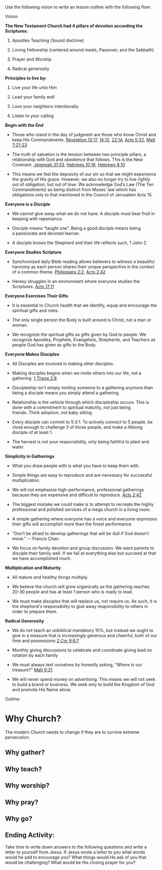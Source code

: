 
Use the following vision to write an lesson outline with the following flow:

Vision:

**The New Testament Church had 4 pillars of devotion according the Scriptures:**

1. Apostles Teaching (Sound doctrine)
    
2. Loving Fellowship (centered around meals, Passover, and the Sabbath)
    
3. Prayer and Worship
    
4. Radical generosity
    

  

**Principles to live by:**

1. Live your life unto Him
    
2. Lead your family well
    
3. Love your neighbors intentionally
    
4. Listen to your calling
    

  

**Begin with the End**

- Those who stand in the day of judgment are those who know Christ and keep His Commandments. [Revelation 12:17](https://my.bible.com/bible/114/REV.12.17), [14:12](https://my.bible.com/bible/114/REV.14.12), [22:14](https://my.bible.com/bible/114/REV.22.14), [Acts 5:32](https://my.bible.com/bible/114/ACT.5.32), [Matt 7:21-23](https://my.bible.com/bible/114/MAT.7.21-23)
    
- The truth of salvation is the tension between two principle pillars, a relationship with God and obedience that follows. This is the New Covenant. [Jeremiah 31:33](https://my.bible.com/bible/114/JER.31.33), [Hebrews 10:16](https://my.bible.com/bible/114/HEB.10.16), [Hebrews 8:10](https://my.bible.com/bible/114/HEB.8.10)
    
- This means we feel the depravity of our sin so that we might experience the gravity of His grace. However, we also no longer try to live rightly out of obligation, but out of love. We acknowledge God’s Law (The Ten Commandments) as being distinct from Moses’ law which has obligations only to that mentioned in the Council of Jerusalem Acts 15.
    

**Everyone is a Disciple**

- We cannot give away what we do not have. A disciple must bear fruit in keeping with repentance.
    
- Disciple means “taught one”. Being a good disciple means being a passionate and devoted learner.
    
- A disciple knows the Shepherd and their life reflects such, 1 John 2.
    

**Everyone Studies Scripture**

- Synchronized daily Bible reading allows believers to witness a beautiful harmony as each person shares their unique perspective in the context of a common theme. [Philippians 2:2](https://my.bible.com/bible/114/PHP.2.2), [Acts 2:42](https://my.bible.com/bible/114/ACT.2.42)
    
- Heresy struggles in an environment where everyone studies the Scriptures. [Acts 17:11](https://my.bible.com/bible/114/ACT.17.11)
    

**Everyone Exercises Their Gifts**

- It is essential to Church health that we identify, equip and encourage the spiritual gifts and roles.
    
- The only single person the Body is built around is Christ, not a man or woman.
    
- We recognize the spiritual gifts as gifts given by God to people. We recognize Apostles, Prophets, Evangelists, Shepherds, and Teachers as people God has given as gifts to the Body.
    

**Everyone Makes Disciples**

- All Disciples are involved in making other disciples.
    
- Making disciples begins when we invite others into our life, not a gathering. [1 These 2:8](https://my.bible.com/bible/114/1TH.2.8)
    
- Discipleship isn't simply inviting someone to a gathering anymore than being a disciple means you simply attend a gathering.
    
- Relationship is the vehicle through which discipleship occurs. This is done with a commitment to spiritual maturity, not just being friends. Think adoption, not baby sitting.
    
- Every disciple can commit to 5:3:1. To actively connect to 5 people, be close enough to challenge 3 of those people, and make a lifelong disciple of at least 1.
    
- The harvest is not your responsibility, only being faithful to plant and water.
    

**Simplicity in Gatherings**

- What you draw people with is what you have to keep them with.
    
- Simple things are easy to reproduce and are necessary for successful multiplication.
    
- We will not emphasize high-performance, professional gatherings because they are expensive and difficult to reproduce. [Acts 2:42](https://my.bible.com/bible/114/ACT.2.42)
    
- The biggest mistake we could make is to attempt to recreate the highly professional and polished services of a mega church in a living room.
    
- A simple gathering where everyone has a voice and everyone expresses their gifts will accomplish more than the finest performance.
    
- "Don’t be afraid to develop gatherings that will be dull if God doesn’t move.” -- Francis Chan.
    
- We focus on family devotion and group discussion. We want parents to disciple their family well. If we fail at everything else but succeed at that we have accomplished much.
    

**Multiplication and Maturity**

- All mature and healthy things multiply.
    
- We believe the church will grow organically as the gathering reaches 20-30 people and has at least 1 person who is ready to lead.
    
- We must make disciples that will replace us, not require us. As such, it is the shepherd's responsibility to give away responsibility to others in order to prepare them.
    

**Radical Generosity**

- We do not teach an unbiblical mandatory 10%, but instead we ought to give in a measure that is increasingly generous and cheerful, both of our time and possessions [2 Cor 9:6:7](https://www.biblegateway.com/passage/?search=2+Corinthians+9%3A6-7&version=NKJV)
    
- Monthly giving discussions to celebrate and coordinate giving lead on rotation by each family
    
- We must always test ourselves by honestly asking, “Where is our treasure?” [Matt 6:21](https://my.bible.com/bible/114/MAT.6.21)
    
- We will never spend money on advertising. This means we will not seek to build a brand or business. We seek only to build the Kingdom of God and promote His Name alone.

Outline:

# Why Church?
The modern Church needs to change if they are to survive extreme persecution. 

## Why gather?

## Why teach?

## Why worship?

## Why pray?

## Why go?

## Ending Activity:
Take time to write down answers to the following questions and write a letter to yourself from Jesus.
If Jesus wrote a letter to you what words would he add to encourage you?
What things would He ask of you that would be challenging?
What would be His closing prayer for you?